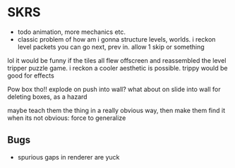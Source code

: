 # SKRS
* todo animation, more mechanics etc.
* classic problem of how am i gonna structure levels, worlds. i reckon level packets you can go next, prev in. allow 1 skip or something

lol it would be funny if the tiles all flew offscreen and reassembled the level
tripper puzzle game. i reckon a cooler aesthetic is possible. trippy would be good for effects

Pow box tho!!
explode on push into wall? what about on slide into wall
for deleting boxes, as a hazard

maybe teach them the thing in a really obvious way, then make them find it when its not obvious: force to generalize

## Bugs
* spurious gaps in renderer are yuck